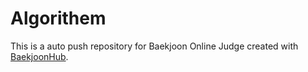 # Algorithem
This is a auto push repository for Baekjoon Online Judge created with [BaekjoonHub](https://github.com/BaekjoonHub/BaekjoonHub).
